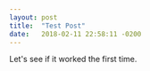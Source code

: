 ```yaml
---
layout: post
title:  "Test Post"
date:   2018-02-11 22:58:11 -0200
---
```


Let's see if it worked the first time. 